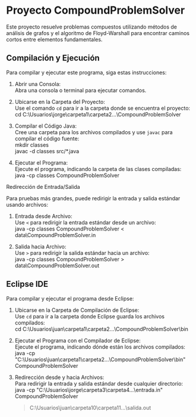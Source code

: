 # Proyecto CompoundProblemSolver

Este proyecto resuelve problemas compuestos utilizando métodos de análisis de grafos y el algoritmo de Floyd-Warshall para encontrar caminos cortos entre elementos fundamentales.

## Compilación y Ejecución

Para compilar y ejecutar este programa, siga estas instrucciones:

1. Abrir una Consola:  
   Abra una consola o terminal para ejecutar comandos.

2. Ubicarse en la Carpeta del Proyecto:  
   Use el comando `cd` para ir a la carpeta donde se encuentra el proyecto:  
   cd C:\Usuarios\jorge\carpeta1\carpeta2\...\CompoundProblemSolver

3. Compilar el Código Java:  
   Cree una carpeta para los archivos compilados y use `javac` para compilar el código fuente:  
   mkdir classes  
   javac -d classes src/*.java

4. Ejecutar el Programa:  
   Ejecute el programa, indicando la carpeta de las clases compiladas:  
   java -cp classes CompoundProblemSolver

Redirección de Entrada/Salida

Para pruebas más grandes, puede redirigir la entrada y salida estándar usando archivos:

1. Entrada desde Archivo:  
   Use `<` para redirigir la entrada estándar desde un archivo:  
   java -cp classes CompoundProblemSolver < data\CompoundProblemSolver.in

2. Salida hacia Archivo:  
   Use `>` para redirigir la salida estándar hacia un archivo:  
   java -cp classes CompoundProblemSolver > data\CompoundProblemSolver.out

## Eclipse IDE

Para compilar y ejecutar el programa desde Eclipse:

1. Ubicarse en la Carpeta de Compilación de Eclipse:  
   Use `cd` para ir a la carpeta donde Eclipse guarda los archivos compilados:  
   cd C:\Usuarios\juan\carpeta1\carpeta2\...\CompoundProblemSolver\bin

2. Ejecutar el Programa con el Compilador de Eclipse:  
   Ejecute el programa, indicando dónde están los archivos compilados:  
   java -cp "C:\Usuarios\juan\carpeta1\carpeta2\...\CompoundProblemSolver\bin" CompoundProblemSolver

3. Redirección desde y hacia Archivos:  
   Para redirigir la entrada y salida estándar desde cualquier directorio:  
   java -cp "C:\Usuarios\jorge\carpeta3\carpeta4\...\entrada.in" CompoundProblemSolver  
   > C:\Usuarios\juan\carpeta10\carpeta11\...\salida.out
